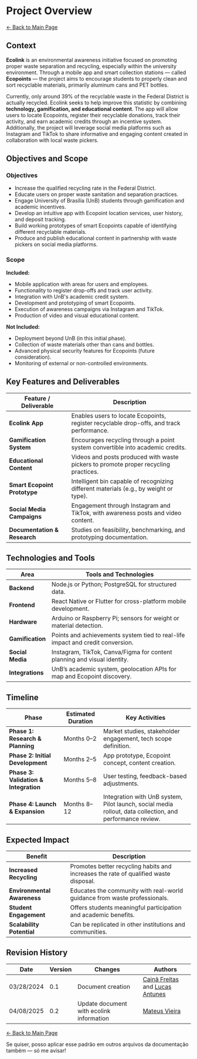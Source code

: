 # Project Overview

[← Back to Main Page](../index.md)

## Context

**Ecolink** is an environmental awareness initiative focused on promoting proper waste separation and recycling, especially within the university environment. Through a mobile app and smart collection stations — called **Ecopoints** — the project aims to encourage students to properly clean and sort recyclable materials, primarily aluminum cans and PET bottles.

Currently, only around 39% of the recyclable waste in the Federal District is actually recycled. Ecolink seeks to help improve this statistic by combining **technology, gamification, and educational content**. The app will allow users to locate Ecopoints, register their recyclable donations, track their activity, and earn academic credits through an incentive system. Additionally, the project will leverage social media platforms such as Instagram and TikTok to share informative and engaging content created in collaboration with local waste pickers.

## Objectives and Scope

### Objectives

- Increase the qualified recycling rate in the Federal District.
- Educate users on proper waste sanitation and separation practices.
- Engage University of Brasília (UnB) students through gamification and academic incentives.
- Develop an intuitive app with Ecopoint location services, user history, and deposit tracking.
- Build working prototypes of smart Ecopoints capable of identifying different recyclable materials.
- Produce and publish educational content in partnership with waste pickers on social media platforms.

### Scope

**Included:**

- Mobile application with areas for users and employees.
- Functionality to register drop-offs and track user activity.
- Integration with UnB's academic credit system.
- Development and prototyping of smart Ecopoints.
- Execution of awareness campaigns via Instagram and TikTok.
- Production of video and visual educational content.

**Not Included:**

- Deployment beyond UnB (in this initial phase).
- Collection of waste materials other than cans and bottles.
- Advanced physical security features for Ecopoints (future consideration).
- Monitoring of external or non-controlled environments.

## Key Features and Deliverables

| Feature / Deliverable        | Description                                                                              |
| ---------------------------- | ---------------------------------------------------------------------------------------- |
| **Ecolink App**              | Enables users to locate Ecopoints, register recyclable drop-offs, and track performance. |
| **Gamification System**      | Encourages recycling through a point system convertible into academic credits.           |
| **Educational Content**      | Videos and posts produced with waste pickers to promote proper recycling practices.      |
| **Smart Ecopoint Prototype** | Intelligent bin capable of recognizing different materials (e.g., by weight or type).    |
| **Social Media Campaigns**   | Engagement through Instagram and TikTok, with awareness posts and video content.         |
| **Documentation & Research** | Studies on feasibility, benchmarking, and prototyping documentation.                     |

## Technologies and Tools

| Area             | Tools and Technologies                                                         |
| ---------------- | ------------------------------------------------------------------------------ |
| **Backend**      | Node.js or Python; PostgreSQL for structured data.                             |
| **Frontend**     | React Native or Flutter for cross-platform mobile development.                 |
| **Hardware**     | Arduino or Raspberry Pi; sensors for weight or material detection.             |
| **Gamification** | Points and achievements system tied to real-life impact and credit conversion. |
| **Social Media** | Instagram, TikTok, Canva/Figma for content planning and visual identity.       |
| **Integrations** | UnB’s academic system, geolocation APIs for map and Ecopoint discovery.        |

## Timeline

| Phase                                 | Estimated Duration | Key Activities                                                                                            |
| ------------------------------------- | ------------------ | --------------------------------------------------------------------------------------------------------- |
| **Phase 1: Research & Planning**      | Months 0–2         | Market studies, stakeholder engagement, tech scope definition.                                            |
| **Phase 2: Initial Development**      | Months 2–5         | App prototype, Ecopoint concept, content creation.                                                        |
| **Phase 3: Validation & Integration** | Months 5–8         | User testing, feedback-based adjustments.                                                                 |
| **Phase 4: Launch & Expansion**       | Months 8–12        | Integration with UnB system, Pilot launch, social media rollout, data collection, and performance review. |

## Expected Impact

| Benefit                     | Description                                                                          |
| --------------------------- | ------------------------------------------------------------------------------------ |
| **Increased Recycling**     | Promotes better recycling habits and increases the rate of qualified waste disposal. |
| **Environmental Awareness** | Educates the community with real-world guidance from waste professionals.            |
| **Student Engagement**      | Offers students meaningful participation and academic benefits.                      |
| **Scalability Potential**   | Can be replicated in other institutions and communities.                             |

## Revision History

| Date       | Version | Changes                                  | Authors                                                                                             |
| ---------- | ------- | ---------------------------------------- | --------------------------------------------------------------------------------------------------- |
| 03/28/2024 | 0.1     | Document creation                        | [Cainã Freitas](https://github.com/freitasc) and [Lucas Antunes](https://github.com/LucasGSAntunes) |
| 04/08/2025 | 0.2     | Update document with ecolink information | [Mateus Vieira](https://github.com/matix0)                                                          |

[← Back to Main Page](../index.md)


Se quiser, posso aplicar esse padrão em outros arquivos da documentação também — só me avisar!